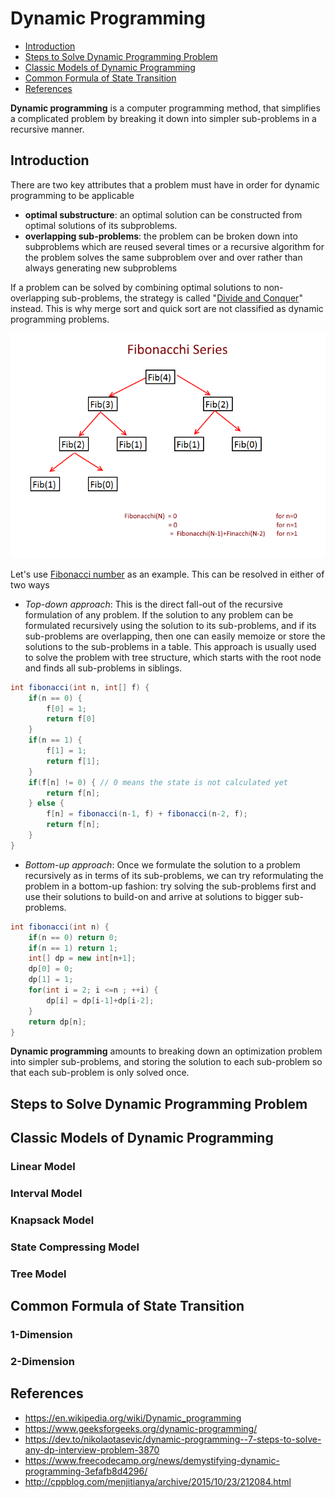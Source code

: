 # Dynamic Programming

<!-- MarkdownTOC -->

- [Introduction](#introduction)
- [Steps to Solve Dynamic Programming Problem](#steps-to-solve-dynamic-programming-problem)
- [Classic Models of Dynamic Programming](#classic-models-of-dynamic-programming)
- [Common Formula of State Transition](#common-formula-of-state-transition)
- [References](#references)

<!-- /MarkdownTOC -->

**Dynamic programming** is a computer programming method, that simplifies a complicated problem by breaking it down into simpler sub-problems in a recursive manner.

## Introduction

There are two key attributes that a problem must have in order for dynamic programming to be applicable

- **optimal substructure**: an optimal solution can be constructed from optimal solutions of its subproblems.
- **overlapping sub-problems**: the problem can be broken down into subproblems which are reused several times or a recursive algorithm for the problem solves the same subproblem over and over rather than always generating new subproblems

If a problem can be solved by combining optimal solutions to non-overlapping sub-problems, the strategy is called "[Divide and Conquer](./DivideConquer.md)" instead. This is why merge sort and quick sort are not classified as dynamic programming problems.

![Fibonacci numbers](../../images/Fibonacchi-Recursion.png)

Let's use [Fibonacci number](https://en.wikipedia.org/wiki/Fibonacci_number) as an example. This can be resolved in either of two ways

- *Top-down approach*: This is the direct fall-out of the recursive formulation of any problem. If the solution to any problem can be formulated recursively using the solution to its sub-problems, and if its sub-problems are overlapping, then one can easily memoize or store the solutions to the sub-problems in a table. This approach is usually used to solve the problem with tree structure, which starts with the root node and finds all sub-problems in siblings.

```java
int fibonacci(int n, int[] f) {
    if(n == 0) {
        f[0] = 1;
        return f[0]
    }
    if(n == 1) {
        f[1] = 1;
        return f[1];
    }
    if(f[n] != 0) { // 0 means the state is not calculated yet
        return f[n];
    } else {
        f[n] = fibonacci(n-1, f) + fibonacci(n-2, f);
        return f[n];
    }
}
```

- *Bottom-up approach*: Once we formulate the solution to a problem recursively as in terms of its sub-problems, we can try reformulating the problem in a bottom-up fashion: try solving the sub-problems first and use their solutions to build-on and arrive at solutions to bigger sub-problems.

```java
int fibonacci(int n) {
    if(n == 0) return 0;
    if(n == 1) return 1;
    int[] dp = new int[n+1];
    dp[0] = 0;
    dp[1] = 1;
    for(int i = 2; i <=n ; ++i) {
        dp[i] = dp[i-1]+dp[i-2];
    }
    return dp[n];
}
```

**Dynamic programming** amounts to breaking down an optimization problem into simpler sub-problems, and storing the solution to each sub-problem so that each sub-problem is only solved once.

## Steps to Solve Dynamic Programming Problem

## Classic Models of Dynamic Programming

### Linear Model

### Interval Model

### Knapsack Model

### State Compressing Model

### Tree Model

## Common Formula of State Transition

### 1-Dimension

### 2-Dimension

## References

- <https://en.wikipedia.org/wiki/Dynamic_programming>
- <https://www.geeksforgeeks.org/dynamic-programming/>
- <https://dev.to/nikolaotasevic/dynamic-programming--7-steps-to-solve-any-dp-interview-problem-3870>
- <https://www.freecodecamp.org/news/demystifying-dynamic-programming-3efafb8d4296/>
- <http://cppblog.com/menjitianya/archive/2015/10/23/212084.html>
